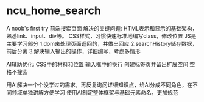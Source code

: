 # ncu_home_search    
A noob's first try
前端搜索页面
解决的关键问题:
  HTML表示和显示的基础架构，熟悉link、input、div等。
  CSS样式，习惯快速标准地编写class，修改位置
  JS是主要学习部分
  1.dom来处理页面返回的，并做出回应
  2.searchHistory储存数据，前后分离
  3.解决输入输出的操作，详细编写，考虑多情形

AI辅助优化:
  CSS中的材料和位置
  输入框中的换行
  创建标签页并留出扩展空间
  空格不搜索
  

用AI解决一个个没学过的需求，再反复询问详细知识点，给AI分成不同角色，在不同领域单独讲解方便学习
使用AI制定整体框架与基础元素命名，更加规范
